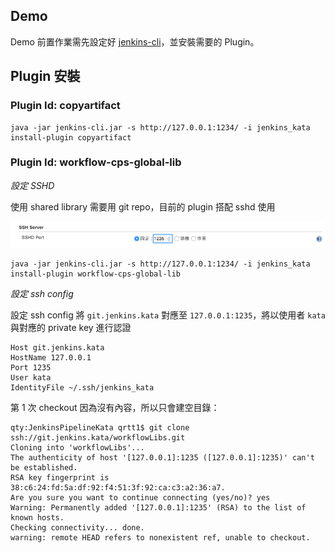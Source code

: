 ## Demo

Demo 前置作業需先設定好 [jenkins-cli](CLI.md)，並安裝需要的 Plugin。

## Plugin 安裝

### Plugin Id: copyartifact

```
java -jar jenkins-cli.jar -s http://127.0.0.1:1234/ -i jenkins_kata install-plugin copyartifact
```

### Plugin Id: workflow-cps-global-lib


*設定 SSHD*

使用 shared library 需要用 git repo，目前的 plugin 搭配 sshd 使用

![](images/sshd.png)

```
java -jar jenkins-cli.jar -s http://127.0.0.1:1234/ -i jenkins_kata install-plugin workflow-cps-global-lib
```

*設定 ssh config*

設定 ssh config 將 `git.jenkins.kata` 對應至 `127.0.0.1:1235`，將以使用者 `kata` 與對應的 private key 進行認證

```
Host git.jenkins.kata
HostName 127.0.0.1
Port 1235
User kata
IdentityFile ~/.ssh/jenkins_kata
```

第 1 次 checkout 因為沒有內容，所以只會建空目錄：

```
qty:JenkinsPipelineKata qrtt1$ git clone ssh://git.jenkins.kata/workflowLibs.git
Cloning into 'workflowLibs'...
The authenticity of host '[127.0.0.1]:1235 ([127.0.0.1]:1235)' can't be established.
RSA key fingerprint is 38:c6:24:fd:5a:df:92:f4:51:3f:92:ca:c3:a2:36:a7.
Are you sure you want to continue connecting (yes/no)? yes
Warning: Permanently added '[127.0.0.1]:1235' (RSA) to the list of known hosts.
Checking connectivity... done.
warning: remote HEAD refers to nonexistent ref, unable to checkout.
```
